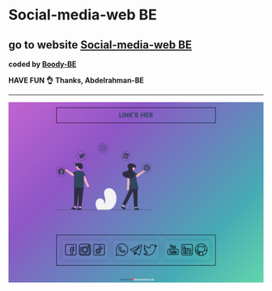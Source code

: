 # Social-media-web BE
## go to website [Social-media-web BE]( https://social-media-be.herokuapp.com/)
<b>coded by [Boody-BE](https://github.com/Boody2004)</b>

**HAVE FUN 👌**
**Thanks, Abdelrahman-BE**

---
![Design preview for the Profile card component coding challenge](images/social-media-BE.jpg)